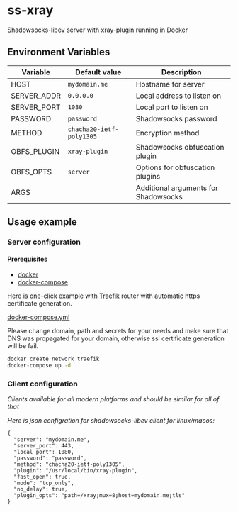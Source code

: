# ss-xray

Shadowsocks-libev server with xray-plugin running in Docker

## Environment Variables

| Variable | Default value | Description |
|-|-|-|
| HOST | `mydomain.me` | Hostname for server |
| SERVER_ADDR | `0.0.0.0` | Local address to listen on |
| SERVER_PORT | `1080` | Local port to listen on |
| PASSWORD | `password` | Shadowsocks password |
| METHOD | `chacha20-ietf-poly1305` | Encryption method |
| OBFS_PLUGIN | `xray-plugin` | Shadowsocks obfuscation plugin |
| OBFS_OPTS | `server` | Options for obfuscation plugins |
| ARGS | | Additional arguments for Shadowsocks |

## Usage example

### Server configuration

#### Prerequisites

* [docker](https://docs.docker.com/get-docker/)
* [docker-compose](https://docs.docker.com/compose/install/)

Here is one-click example with [Traefik](https://traefik.io/) router with automatic https certificate generation.

[docker-compose.yml](./example/docker-compose.yml)

Please change domain, path and secrets for your needs and make sure that DNS was propagated for your domain, otherwise ssl certificate generation will be fail.

```bash
docker create network traefik
docker-compose up -d
```

### Client configuration

*Clients available for all modern platforms and should be similar for all of that*

*Here is json configration for shadowsocks-libev client for linux/macos:*

```
{
  "server": "mydomain.me",
  "server_port": 443,
  "local_port": 1080,
  "password": "password",
  "method": "chacha20-ietf-poly1305",
  "plugin": "/usr/local/bin/xray-plugin",
  "fast_open": true,
  "mode": "tcp_only",
  "no_delay": true,
  "plugin_opts": "path=/xray;mux=8;host=mydomain.me;tls"
}
```

